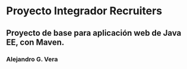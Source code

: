 # Proyecto Integrador Recruiters

## Proyecto de base para aplicación web de Java EE, con Maven.

### Alejandro G. Vera
